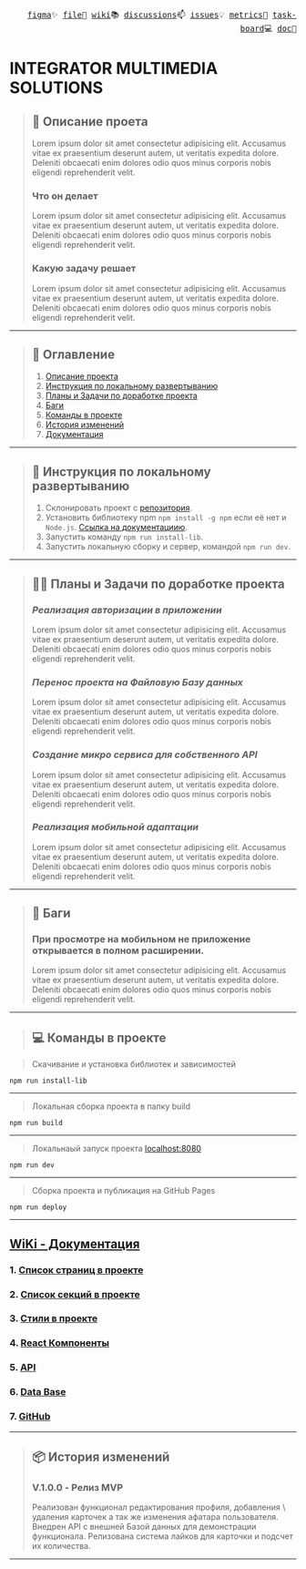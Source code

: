 <p align="right">
  <samp>
    <a href="https://www.figma.com/design/ZJsMPspRHxOqR2OkoRcmyu/%D0%BC%D1%83%D0%BB%D1%8C%D1%82%D0%B8%D0%BC%D0%B5%D0%B4%D0%B8%D0%B0?node-id=16-802&t=Gg3pXcFxL82EeLOF-0">figma</a>✨
    <a href="#!">file</a>📜
    <a href="https://github.com/SinitsaBogdan/project-integrator-multimedia-solutions/wiki">wiki</a>📚
    <a href="https://github.com/SinitsaBogdan/project-integrator-multimedia-solutions/discussions">discussions</a>📫
    <a href="https://github.com/SinitsaBogdan/project-integrator-multimedia-solutions/issues">issues</a>💡
    <a href="#!">metrics</a>🚀
    <a href="https://github.com/users/SinitsaBogdan/projects/34">task-board</a>💻
    <a href="#!">doc</a>🌱
  </samp>
</p>

# INTEGRATOR MULTIMEDIA SOLUTIONS

> ## 📜 Описание проета
>
> Lorem ipsum dolor sit amet consectetur adipisicing elit.
> Accusamus vitae ex praesentium deserunt autem, ut veritatis expedita dolore.
> Deleniti obcaecati enim dolores odio quos minus corporis nobis eligendi reprehenderit velit.
>
> ### Что он делает
>
> Lorem ipsum dolor sit amet consectetur adipisicing elit.
> Accusamus vitae ex praesentium deserunt autem, ut veritatis expedita dolore.
> Deleniti obcaecati enim dolores odio quos minus corporis nobis eligendi reprehenderit velit.
>
> ### Какую задачу решает
>
> Lorem ipsum dolor sit amet consectetur adipisicing elit.
> Accusamus vitae ex praesentium deserunt autem, ut veritatis expedita dolore.
> Deleniti obcaecati enim dolores odio quos minus corporis nobis eligendi reprehenderit velit.

---

> ## 📣 Оглавление
>
> 1. [Описание проекта](#-описание-проета)
> 2. [Инструкция по локальному развертыванию](#-инструкция-по-локальному-развертыванию)
> 3. [Планы и Задачи по доработке проекта](#️-планы-и-задачи-по-доработке-проекта)
> 4. [Баги](#-баги)
> 5. [Команды в проекте](#-команды-в-проекте)
> 6. [История изменений](#-история-изменений)
> 7. [Документация](#wiki---документация)

---

> ## 🚀 Инструкция по локальному развертыванию
>
> 1. Склонировать проект с [репозитория](https://github.com/SinitsaBogdan/yandex-frontend-mesto-project-ff).
> 2. Установить библиотеку npm `npm install -g npm` если её нет и `Node.js`. [Ссылка на документациию](https://docs.npmjs.com/downloading-and-installing-node-js-and-npm).
> 3. Запустить команду `npm run install-lib`.
> 4. Запустить локальную сборку и сервер, командой `npm run dev`.

---

> ## 🤹‍♂️ Планы и Задачи по доработке проекта
>
> ### _Реализация авторизации в приложении_
>
> Lorem ipsum dolor sit amet consectetur adipisicing elit.
> Accusamus vitae ex praesentium deserunt autem, ut veritatis expedita dolore.
> Deleniti obcaecati enim dolores odio quos minus corporis nobis eligendi reprehenderit velit.
>
> ### _Перенос проекта на Файловую Базу данных_
>
> Lorem ipsum dolor sit amet consectetur adipisicing elit.
> Accusamus vitae ex praesentium deserunt autem, ut veritatis expedita dolore.
> Deleniti obcaecati enim dolores odio quos minus corporis nobis eligendi reprehenderit velit.
>
> ### _Создание микро сервиса для собственного API_
>
> Lorem ipsum dolor sit amet consectetur adipisicing elit.
> Accusamus vitae ex praesentium deserunt autem, ut veritatis expedita dolore.
> Deleniti obcaecati enim dolores odio quos minus corporis nobis eligendi reprehenderit velit.
>
> ### _Реализация мобильной адаптации_
>
> Lorem ipsum dolor sit amet consectetur adipisicing elit.
> Accusamus vitae ex praesentium deserunt autem, ut veritatis expedita dolore.
> Deleniti obcaecati enim dolores odio quos minus corporis nobis eligendi reprehenderit velit.

---

> ## 🐛 Баги
>
> ### При просмотре на мобильном не приложение открывается в полном расширении.
>
> Lorem ipsum dolor sit amet consectetur adipisicing elit.
> Accusamus vitae ex praesentium deserunt autem, ut veritatis expedita dolore.
> Deleniti obcaecati enim dolores odio quos minus corporis nobis eligendi reprehenderit velit.

---

> ## 💻 Команды в проекте

> Скачивание и установка библиотек и зависимостей

```
npm run install-lib
```

---

> Локальная сборка проекта в папку build

```
npm run build
```

---

> Локальнаый запуск проекта [localhost:8080](http://localhost:8080/pages/home.html)

```
npm run dev
```

---

> Сборка проекта и публикация на GitHub Pages

```
npm run deploy
```

---

## [WiKi - Документация](https://github.com/SinitsaBogdan/project-integrator-multimedia-solutions/wiki)
### 1. [Список страниц в проекте](https://github.com/SinitsaBogdan/project-integrator-multimedia-solutions/wiki/1.-%D0%A1%D0%BF%D0%B8%D1%81%D0%BE%D0%BA-%D1%81%D1%82%D1%80%D0%B0%D0%BD%D0%B8%D1%86-%D0%B2-%D0%BF%D1%80%D0%BE%D0%B5%D0%BA%D1%82%D0%B5)
### 2. [Список секций в проекте](https://github.com/SinitsaBogdan/project-integrator-multimedia-solutions/wiki/2.-%D0%A1%D0%BF%D0%B8%D1%81%D0%BE%D0%BA-%D1%81%D0%B5%D0%BA%D1%86%D0%B8%D0%B9-%D0%B2-%D0%BF%D1%80%D0%BE%D0%B5%D0%BA%D1%82%D0%B5)
### 3. [Стили в проекте](https://github.com/SinitsaBogdan/project-integrator-multimedia-solutions/wiki/3.-%D0%A1%D1%82%D0%B8%D0%BB%D0%B8-%D0%B2-%D0%BF%D1%80%D0%BE%D0%B5%D0%BA%D1%82%D0%B5)
### 4. [React Компоненты](https://github.com/SinitsaBogdan/project-integrator-multimedia-solutions/wiki/4.-React-%D0%9A%D0%BE%D0%BC%D0%BF%D0%BE%D0%BD%D0%B5%D0%BD%D1%82%D1%8B)
### 5. [API](https://github.com/SinitsaBogdan/project-integrator-multimedia-solutions/wiki/5.-API)
### 6. [Data Base](https://github.com/SinitsaBogdan/project-integrator-multimedia-solutions/wiki/6.-Data-Base)
### 7. [GitHub](https://github.com/SinitsaBogdan/project-integrator-multimedia-solutions/wiki/7.-GitHub)

---

> ## 📦 История изменений
>
> ### V.1.0.0 - Релиз MVP
>
> Реализован функционал редактирования профиля, добавления \ удаления карточек а так же изменения афатара пользователя.
> Внедрен API с внешней Базой данных для демонстрации функционала.
> Релизована система лайков для карточки и подсчет их количества.

---

